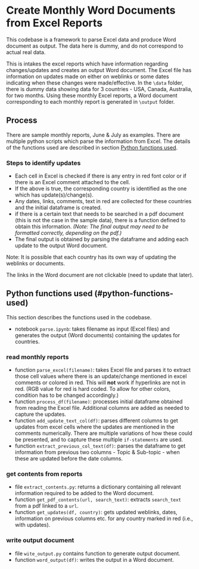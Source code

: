 # Create Monthly Word Documents from Excel Reports
This codebase is a framework to parse Excel data
and produce Word document as output. 
The data here is dummy, and do not correspond to actual real data. 

This is intakes the excel reports 
which have information regarding
changes/updates and creates an output Word document.
The Excel file has information on updates made on either on
weblinks or some dates indicating when these changes were
made/effective. In the `\data` folder, there is dummy data
showing data for 3 countries - USA, Canada, Australia, for two
months. Using these monthly Excel reports,
a Word document corresponding to each monthly report
is generated in `\output` folder.


## Process
There are sample monthly reports, June & July as examples.
There are multiple python scripts which parse the information
from Excel. The details of the functions used are described
in section [Python functions used](#python-function-used).


### Steps to identify updates
- Each cell in Excel is checked if there is any entry in red font color
or if there is an Excel comment attached to the cell.
- If the above is true, the corresponding country is identified as
the one which has update(s)/change(s).
- Any dates, links, comments, text in red are collected for these
countries and the initial dataframe is created.
- if there is a certain text that needs to be searched in a pdf
document (this is not the case in the sample data), there is a
function defined to obtain this information. 
*(Note: The final output may need to be formatted correctly, depending on the pdf.)*
- The final output is obtained by parsing the dataframe and 
adding each update to the output Word document.

Note: It is possible that each country has its own way of updating
the weblinks or documents. 

The links in the Word document are not clickable 
(need to update that later).


## Python functions used (#python-functions-used)
This section describes the functions used in the codebase.
- notebook `parse.ipynb`: takes filename as input (Excel files)
and generates the output (Word documents) containing the
updates for countries.

### read monthly reports
- function `parse_excel(filename)`: takes Excel file and
parses it to extract those cell values where there is an
update/change mentioned in excel comments or colored in red.
This will **not** work if hyperlinks are not in red.
(RGB value for red is hard coded. To allow for other
colors, condition has to be changed accordingly.)
- function `process_df(filename)`: processes initial
dataframe obtained from reading the Excel file. Additional
columns are added as needed to capture the updates.
- function `add_update_text_col(df)`: parses different
columns to get updates from excel cells where the updates are
mentioned in the comments numerically. There are multiple
variations of how these could be presented, and to capture
these multiple `if-statements` are used.
- function `extract_previous_col_text(df)`: parses the dataframe
to get information from previous two columns - Topic &
Sub-topic - when these are updated before the date columns.

### get contents from reports
- file `extract_contents.py`: returns a dictionary containing
all relevant information required to be added to the 
Word document.
- function `get_pdf_contents(url, search_text)`: extracts
`search_text` from a pdf linked to a `url`.
- function `get_updates(df, country)`: gets updated weblinks,
dates, information on previous columns etc. for any country
marked in red (i.e., with updates).

### write output document
- file `wite_output.py` contains function to generate output
document.
- function `word_output(df)`: writes the output in a Word document.
